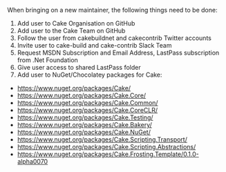 When bringing on a new maintainer, the following things need to be done:

1. Add user to Cake Organisation on GitHub
1. Add user to the Cake Team on GitHub
1. Follow the user from cakebuildnet and cakecontrib Twitter accounts
1. Invite user to cake-build and cake-contrib Slack Team
1. Request MSDN Subscription and Email Address, LastPass subscription from .Net Foundation
1. Give user access to shared LastPass folder
1. Add user to NuGet/Chocolatey packages for Cake:
  * https://www.nuget.org/packages/Cake/
  * https://www.nuget.org/packages/Cake.Core/
  * https://www.nuget.org/packages/Cake.Common/
  * https://www.nuget.org/packages/Cake.CoreCLR/
  * https://www.nuget.org/packages/Cake.Testing/
  * https://www.nuget.org/packages/Cake.Bakery/
  * https://www.nuget.org/packages/Cake.NuGet/
  * https://www.nuget.org/packages/Cake.Scripting.Transport/
  * https://www.nuget.org/packages/Cake.Scripting.Abstractions/
  * https://www.nuget.org/packages/Cake.Frosting.Template/0.1.0-alpha0070

